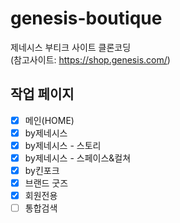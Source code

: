 # genesis-boutique
 제네시스 부티크 사이트 클론코딩  
 (참고사이트: https://shop.genesis.com/)

## 작업 페이지

- [x] 메인(HOME)
- [x] by제네시스
- [x] by제네시스 - 스토리  
- [x] by제네시스 - 스페이스&컬쳐 
- [x] by킨포크
- [x] 브랜드 굿즈
- [x] 회원전용
- [ ] 통합검색   
